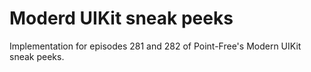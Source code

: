 # Moderd UIKit sneak peeks
Implementation for episodes 281 and 282 of Point-Free's Modern UIKit sneak peeks.
